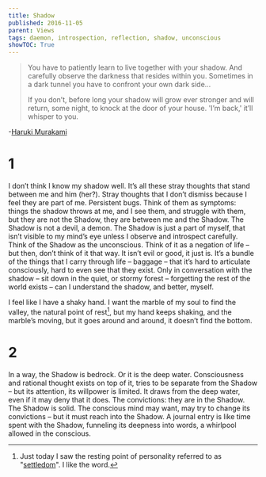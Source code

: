 ```yaml
---
title: Shadow
published: 2016-11-05
parent: Views
tags: daemon, introspection, reflection, shadow, unconscious
showTOC: True
---
```


> You have to patiently learn to live together with your shadow. And carefully observe the darkness that resides within you. Sometimes in a dark tunnel you have to confront your own dark side...
> 
> If you don’t, before long your shadow will grow ever stronger and will return, some night, to knock at the door of your house. 'I’m back,' it’ll whisper to you.

-[Haruki Murakami](https://www.theguardian.com/books/2016/nov/01/haruki-murakami-hans-christian-anderdersen-prize-speech-outsiders)

# 1 

I don’t think I know my shadow well. It’s all these stray thoughts that stand between me and him (her?). Stray thoughts that I don’t dismiss because I feel they are part of me. Persistent bugs. Think of them as symptoms: things the shadow throws at me, and I see them, and struggle with them, but they are not the Shadow, they are between me and the Shadow. The Shadow is not a devil, a demon. The Shadow is just a part of myself, that isn’t visible to my mind’s eye unless I observe and introspect carefully. Think of the Shadow as the unconscious. Think of it as a negation of life – but then, don’t think of it that way. It isn’t evil or good, it just is. It’s a bundle of the things that I carry through life – baggage – that it’s hard to articulate consciously, hard to even see that they exist. Only in conversation with the shadow – sit down in the quiet, or stormy forest – forgetting the rest of the world exists – can I understand the shadow, and better, myself.

I feel like I have a shaky hand. I want the marble of my soul to find the valley, the natural point of rest[^f1], but my hand keeps shaking, and the marble’s moving, but it goes around and around, it doesn’t find the bottom.

[^f1]: Just today I saw the resting point of personality referred to as "[settledom](http://ofthoughtformsanddaemons.tumblr.com/)". I like the word.

# 2

In a way, the Shadow is bedrock. Or it is the deep water. Consciousness and rational thought exists on top of it, tries to be separate from the Shadow – but its attention, its willpower is limited. It draws from the deep water, even if it may deny that it does. The convictions: they are in the Shadow. The Shadow is solid. The conscious mind may want, may try to change its convictions – but it must reach into the Shadow. A journal entry is like time spent with the Shadow, funneling its deepness into words, a whirlpool allowed in the conscious.
